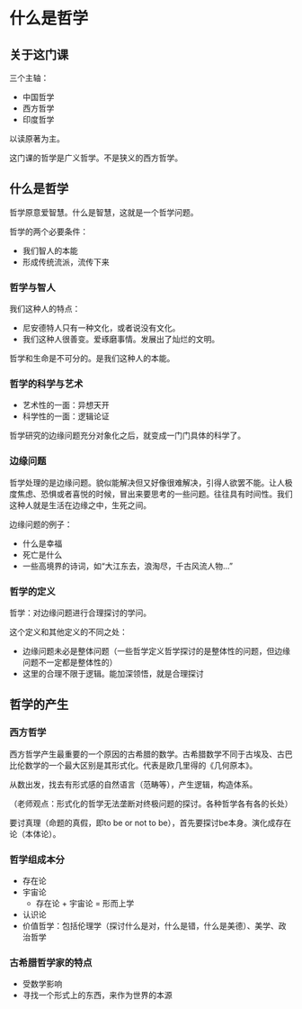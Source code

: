 # 什么是哲学

## 关于这门课

三个主轴：

- 中国哲学
- 西方哲学
- 印度哲学

以读原著为主。

这门课的哲学是广义哲学。不是狭义的西方哲学。

## 什么是哲学

哲学原意爱智慧。什么是智慧，这就是一个哲学问题。

哲学的两个必要条件：

- 我们智人的本能
- 形成传统流派，流传下来

### 哲学与智人

我们这种人的特点：

- 尼安德特人只有一种文化，或者说没有文化。
- 我们这种人很善变。爱琢磨事情。发展出了灿烂的文明。

哲学和生命是不可分的。是我们这种人的本能。

### 哲学的科学与艺术

- 艺术性的一面：异想天开
- 科学性的一面：逻辑论证

哲学研究的边缘问题充分对象化之后，就变成一门门具体的科学了。

### 边缘问题

哲学处理的是边缘问题。貌似能解决但又好像很难解决，引得人欲罢不能。让人极度焦虑、恐惧或者喜悦的时候，冒出来要思考的一些问题。往往具有时间性。我们这种人就是生活在边缘之中，生死之间。

边缘问题的例子：

- 什么是幸福
- 死亡是什么
- 一些高境界的诗词，如“大江东去，浪淘尽，千古风流人物...”

### 哲学的定义

哲学：对边缘问题进行合理探讨的学问。

这个定义和其他定义的不同之处：

- 边缘问题未必是整体问题（一些哲学定义哲学探讨的是整体性的问题，但边缘问题不一定都是整体性的）
- 这里的合理不限于逻辑。能加深领悟，就是合理探讨

## 哲学的产生

### 西方哲学

西方哲学产生最重要的一个原因的古希腊的数学。古希腊数学不同于古埃及、古巴比伦数学的一个最大区别是其形式化。代表是欧几里得的《几何原本》。

从数出发，找去有形式感的自然语言（范畴等），产生逻辑，构造体系。

（老师观点：形式化的哲学无法垄断对终极问题的探讨。各种哲学各有各的长处）

要讨真理（命题的真假，即to be or not to be），首先要探讨be本身。演化成存在论（本体论）。

### 哲学组成本分

- 存在论
- 宇宙论
  - 存在论 + 宇宙论 = 形而上学
- 认识论
- 价值哲学：包括伦理学（探讨什么是对，什么是错，什么是美德）、美学、政治哲学

### 古希腊哲学家的特点

- 受数学影响
- 寻找一个形式上的东西，来作为世界的本源

